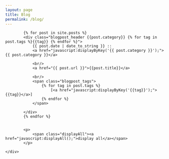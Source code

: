 ```yaml
---
layout: page
title: Blog
permalink: /blog/
---
```



<style>
.blogpost_header {
	background:#eee;
	margin:20px;
	padding:8px;
	border:1px solid #555;
}
.blogpost_tags{
	font-size:0.7em;
}
.displayAll{
	display:none;
}
</style>

<div class="post">
  	<div class="container jumbotron">

		
			{% for post in site.posts %}
			<div class="blogpost_header {{post.category}} {% for tag in post.tags %}{{tag}} {% endfor %}">
				{{ post.date | date_to_string }} :: 
				<a href="javascript:displayByKey('{{ post.category }}');">{{ post.category }}</a>
				
				<br/>
				<a href="{{ post.url }}">{{post.title}}</a>
				
				<br/>
				<span class="blogpost_tags">
					{% for tag in post.tags %}
						[<a href="javascript:displayByKey('{{tag}}');">{{tag}}</a>]
					{% endfor %}
				</span>

			</div>
			{% endfor %}

		
			<p>
				<span class="displayAll"><a href="javascript:displayAll();">display all</a></span>
			</p>

	</div>
</div>

<script>
function displayAll() {
	var d = document.getElementsByClassName("blogpost_header");
	for(var i = 0; i < d.length; i++){ d[i].style.display = "block"; }
};
function hideAll() {
	var d = document.getElementsByClassName("blogpost_header");
	for(var i = 0; i < d.length; i++){ d[i].style.display = "none"; }
	document.getElementsByClassName("displayAll")[0].style.display = "nonei";
};
function displayByKey(keyword) {
	hideAll();
	d = document.getElementsByClassName("blogpost_header "+keyword);
	for(var i = 0; i < d.length; i++){ d[i].style.display = "block"; }
	document.getElementsByClassName("displayAll")[0].style.display = "block";
};

</script>

